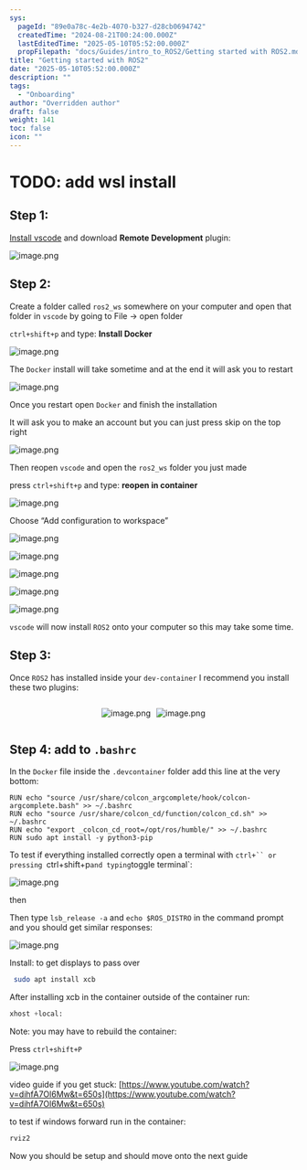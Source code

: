 ```yaml
---
sys:
  pageId: "89e0a78c-4e2b-4070-b327-d28cb0694742"
  createdTime: "2024-08-21T00:24:00.000Z"
  lastEditedTime: "2025-05-10T05:52:00.000Z"
  propFilepath: "docs/Guides/intro_to_ROS2/Getting started with ROS2.md"
title: "Getting started with ROS2"
date: "2025-05-10T05:52:00.000Z"
description: ""
tags:
  - "Onboarding"
author: "Overridden author"
draft: false
weight: 141
toc: false
icon: ""
---
```


# TODO: add wsl install

## Step 1:

[Install vscode](https://code.visualstudio.com/download) and download **Remote Development** plugin:

![image.png](https://prod-files-secure.s3.us-west-2.amazonaws.com/d518164a-d88e-44d1-a4ee-3adb3bd8bce0/efb52993-1881-4a40-b95e-6f020334f022/image.png?X-Amz-Algorithm=AWS4-HMAC-SHA256&X-Amz-Content-Sha256=UNSIGNED-PAYLOAD&X-Amz-Credential=ASIAZI2LB4667GY7W5L6%2F20250620%2Fus-west-2%2Fs3%2Faws4_request&X-Amz-Date=20250620T041633Z&X-Amz-Expires=3600&X-Amz-Security-Token=IQoJb3JpZ2luX2VjEMz%2F%2F%2F%2F%2F%2F%2F%2F%2F%2FwEaCXVzLXdlc3QtMiJHMEUCIAZkGROcOExqNNZRmK9NP5ikZLQHRtgnvXoSTyJtVSRlAiEA2zRY0DYM6yVs6%2BPwU6ZsBeGRx1clEWZeJY9nzTdnLToqiAQItf%2F%2F%2F%2F%2F%2F%2F%2F%2F%2FARAAGgw2Mzc0MjMxODM4MDUiDPeMrA6zOw%2B0YBKR7SrcA1GJMqvmZ7L50HP0ryWdVwO8P%2BrLOdaWigYUW8V6Xnl1zAcvxGEXEnrX1%2FSmDGV%2Ba4ocbcqsUpvW5xjW94Z0jpsJRMM0mYAHHvzBZgqezoOiWRXaNQScg4WtcoatBhPvpfGGzO20k5RpM16bIi9sQiZwC9bYwDyQ1vEl3xroPwUgUFu6UJMdpqrKO37AQ1JpZBYAGrgdX1rrvuUMPGfRT6MsFj4OjxaPZmK%2FE5%2Fdx11ptzBJB3ImAfe7xlkqB%2FWzt3TQC2uog9nkUQUirxkWIGRzzWWESV94Mtk2uXe%2B7rERVKgtRTGpUV2Qi06wajgFdO7Zdy%2BnfvN%2ByoULh%2FrARDxFMIvxKHFuiRzAc5XFb4aIq4PPNLA9LL20vQdEEm%2FmKqmqn88qW0ajfB6J9%2FA1vw5j6jT%2Foyw4wUyd3gJLn35pUx3Q2qXLg6%2BWwBDi%2F2ElarVc3kXhog5exjbKlpK7YvtEg8NoZsCPnemy%2FaxEsBIDwaRJUkRddWTMwae357jmo0cqTrzjxGtYsyXHYj7hObq6ZcZMn4xB0rDBzkxwUeuez03MhWw1KYOYVAW0mnS8oVDjCo8Kz9k1gGLLo7kXkXY3uq%2B8VPXQK8Kk1iAxR51YgBHXajVw4rAaTT52MOy908IGOqUByw8dXmYPgDSzXoaVxb4unXpigpm8DkBbteY0P4Q4TC8hH5fYu%2FQ1CKHZxgnYcjPhcogt1Hs7SMosdliQ3vnbRXGptX68qCvIyT%2BOAzfr9w9wUBnxJdF4phhQ8cJyJwkYWWHS9BxKOMblO88yDzGXshvI2e19Esk3nrsi9kGmSbZX%2FDJjMUTA2hBuhjkSSX2QqEEuxD2pS5%2FQ1q3JD5%2BIexrJwcrs&X-Amz-Signature=0efd7c96f3752ee860227b261e899e49cfd9cb0ff3ec20d7c683f024ec2f7c46&X-Amz-SignedHeaders=host&x-amz-checksum-mode=ENABLED&x-id=GetObject)

## Step 2:

Create a folder called `ros2_ws` somewhere on your computer and open that folder in `vscode` by going to File → open folder 

`ctrl+shift+p` and type: **Install Docker**

![image.png](https://prod-files-secure.s3.us-west-2.amazonaws.com/d518164a-d88e-44d1-a4ee-3adb3bd8bce0/2269dc0e-1cd5-47ff-bceb-c04ad9b2eab0/image.png?X-Amz-Algorithm=AWS4-HMAC-SHA256&X-Amz-Content-Sha256=UNSIGNED-PAYLOAD&X-Amz-Credential=ASIAZI2LB4667GY7W5L6%2F20250620%2Fus-west-2%2Fs3%2Faws4_request&X-Amz-Date=20250620T041633Z&X-Amz-Expires=3600&X-Amz-Security-Token=IQoJb3JpZ2luX2VjEMz%2F%2F%2F%2F%2F%2F%2F%2F%2F%2FwEaCXVzLXdlc3QtMiJHMEUCIAZkGROcOExqNNZRmK9NP5ikZLQHRtgnvXoSTyJtVSRlAiEA2zRY0DYM6yVs6%2BPwU6ZsBeGRx1clEWZeJY9nzTdnLToqiAQItf%2F%2F%2F%2F%2F%2F%2F%2F%2F%2FARAAGgw2Mzc0MjMxODM4MDUiDPeMrA6zOw%2B0YBKR7SrcA1GJMqvmZ7L50HP0ryWdVwO8P%2BrLOdaWigYUW8V6Xnl1zAcvxGEXEnrX1%2FSmDGV%2Ba4ocbcqsUpvW5xjW94Z0jpsJRMM0mYAHHvzBZgqezoOiWRXaNQScg4WtcoatBhPvpfGGzO20k5RpM16bIi9sQiZwC9bYwDyQ1vEl3xroPwUgUFu6UJMdpqrKO37AQ1JpZBYAGrgdX1rrvuUMPGfRT6MsFj4OjxaPZmK%2FE5%2Fdx11ptzBJB3ImAfe7xlkqB%2FWzt3TQC2uog9nkUQUirxkWIGRzzWWESV94Mtk2uXe%2B7rERVKgtRTGpUV2Qi06wajgFdO7Zdy%2BnfvN%2ByoULh%2FrARDxFMIvxKHFuiRzAc5XFb4aIq4PPNLA9LL20vQdEEm%2FmKqmqn88qW0ajfB6J9%2FA1vw5j6jT%2Foyw4wUyd3gJLn35pUx3Q2qXLg6%2BWwBDi%2F2ElarVc3kXhog5exjbKlpK7YvtEg8NoZsCPnemy%2FaxEsBIDwaRJUkRddWTMwae357jmo0cqTrzjxGtYsyXHYj7hObq6ZcZMn4xB0rDBzkxwUeuez03MhWw1KYOYVAW0mnS8oVDjCo8Kz9k1gGLLo7kXkXY3uq%2B8VPXQK8Kk1iAxR51YgBHXajVw4rAaTT52MOy908IGOqUByw8dXmYPgDSzXoaVxb4unXpigpm8DkBbteY0P4Q4TC8hH5fYu%2FQ1CKHZxgnYcjPhcogt1Hs7SMosdliQ3vnbRXGptX68qCvIyT%2BOAzfr9w9wUBnxJdF4phhQ8cJyJwkYWWHS9BxKOMblO88yDzGXshvI2e19Esk3nrsi9kGmSbZX%2FDJjMUTA2hBuhjkSSX2QqEEuxD2pS5%2FQ1q3JD5%2BIexrJwcrs&X-Amz-Signature=2590683e693c6c6b7b66b931d21a934dd783309ea60b6855d77b770015df472a&X-Amz-SignedHeaders=host&x-amz-checksum-mode=ENABLED&x-id=GetObject)

The `Docker` install will take sometime and at the end it will ask you to restart

![image.png](https://prod-files-secure.s3.us-west-2.amazonaws.com/d518164a-d88e-44d1-a4ee-3adb3bd8bce0/ed233f78-be33-4b1f-b89c-9c346c0e961e/image.png?X-Amz-Algorithm=AWS4-HMAC-SHA256&X-Amz-Content-Sha256=UNSIGNED-PAYLOAD&X-Amz-Credential=ASIAZI2LB4667GY7W5L6%2F20250620%2Fus-west-2%2Fs3%2Faws4_request&X-Amz-Date=20250620T041633Z&X-Amz-Expires=3600&X-Amz-Security-Token=IQoJb3JpZ2luX2VjEMz%2F%2F%2F%2F%2F%2F%2F%2F%2F%2FwEaCXVzLXdlc3QtMiJHMEUCIAZkGROcOExqNNZRmK9NP5ikZLQHRtgnvXoSTyJtVSRlAiEA2zRY0DYM6yVs6%2BPwU6ZsBeGRx1clEWZeJY9nzTdnLToqiAQItf%2F%2F%2F%2F%2F%2F%2F%2F%2F%2FARAAGgw2Mzc0MjMxODM4MDUiDPeMrA6zOw%2B0YBKR7SrcA1GJMqvmZ7L50HP0ryWdVwO8P%2BrLOdaWigYUW8V6Xnl1zAcvxGEXEnrX1%2FSmDGV%2Ba4ocbcqsUpvW5xjW94Z0jpsJRMM0mYAHHvzBZgqezoOiWRXaNQScg4WtcoatBhPvpfGGzO20k5RpM16bIi9sQiZwC9bYwDyQ1vEl3xroPwUgUFu6UJMdpqrKO37AQ1JpZBYAGrgdX1rrvuUMPGfRT6MsFj4OjxaPZmK%2FE5%2Fdx11ptzBJB3ImAfe7xlkqB%2FWzt3TQC2uog9nkUQUirxkWIGRzzWWESV94Mtk2uXe%2B7rERVKgtRTGpUV2Qi06wajgFdO7Zdy%2BnfvN%2ByoULh%2FrARDxFMIvxKHFuiRzAc5XFb4aIq4PPNLA9LL20vQdEEm%2FmKqmqn88qW0ajfB6J9%2FA1vw5j6jT%2Foyw4wUyd3gJLn35pUx3Q2qXLg6%2BWwBDi%2F2ElarVc3kXhog5exjbKlpK7YvtEg8NoZsCPnemy%2FaxEsBIDwaRJUkRddWTMwae357jmo0cqTrzjxGtYsyXHYj7hObq6ZcZMn4xB0rDBzkxwUeuez03MhWw1KYOYVAW0mnS8oVDjCo8Kz9k1gGLLo7kXkXY3uq%2B8VPXQK8Kk1iAxR51YgBHXajVw4rAaTT52MOy908IGOqUByw8dXmYPgDSzXoaVxb4unXpigpm8DkBbteY0P4Q4TC8hH5fYu%2FQ1CKHZxgnYcjPhcogt1Hs7SMosdliQ3vnbRXGptX68qCvIyT%2BOAzfr9w9wUBnxJdF4phhQ8cJyJwkYWWHS9BxKOMblO88yDzGXshvI2e19Esk3nrsi9kGmSbZX%2FDJjMUTA2hBuhjkSSX2QqEEuxD2pS5%2FQ1q3JD5%2BIexrJwcrs&X-Amz-Signature=84ad550a74372299003988dcec8cad8e140132abcc99d8d64ffb0ec40d0ebd73&X-Amz-SignedHeaders=host&x-amz-checksum-mode=ENABLED&x-id=GetObject)

Once you restart open `Docker` and finish the installation

It will ask you to make an account but you can just press skip on the top right

![image.png](https://prod-files-secure.s3.us-west-2.amazonaws.com/d518164a-d88e-44d1-a4ee-3adb3bd8bce0/21010ad9-1659-4fd9-9f59-9932a09b2a3d/image.png?X-Amz-Algorithm=AWS4-HMAC-SHA256&X-Amz-Content-Sha256=UNSIGNED-PAYLOAD&X-Amz-Credential=ASIAZI2LB4667GY7W5L6%2F20250620%2Fus-west-2%2Fs3%2Faws4_request&X-Amz-Date=20250620T041633Z&X-Amz-Expires=3600&X-Amz-Security-Token=IQoJb3JpZ2luX2VjEMz%2F%2F%2F%2F%2F%2F%2F%2F%2F%2FwEaCXVzLXdlc3QtMiJHMEUCIAZkGROcOExqNNZRmK9NP5ikZLQHRtgnvXoSTyJtVSRlAiEA2zRY0DYM6yVs6%2BPwU6ZsBeGRx1clEWZeJY9nzTdnLToqiAQItf%2F%2F%2F%2F%2F%2F%2F%2F%2F%2FARAAGgw2Mzc0MjMxODM4MDUiDPeMrA6zOw%2B0YBKR7SrcA1GJMqvmZ7L50HP0ryWdVwO8P%2BrLOdaWigYUW8V6Xnl1zAcvxGEXEnrX1%2FSmDGV%2Ba4ocbcqsUpvW5xjW94Z0jpsJRMM0mYAHHvzBZgqezoOiWRXaNQScg4WtcoatBhPvpfGGzO20k5RpM16bIi9sQiZwC9bYwDyQ1vEl3xroPwUgUFu6UJMdpqrKO37AQ1JpZBYAGrgdX1rrvuUMPGfRT6MsFj4OjxaPZmK%2FE5%2Fdx11ptzBJB3ImAfe7xlkqB%2FWzt3TQC2uog9nkUQUirxkWIGRzzWWESV94Mtk2uXe%2B7rERVKgtRTGpUV2Qi06wajgFdO7Zdy%2BnfvN%2ByoULh%2FrARDxFMIvxKHFuiRzAc5XFb4aIq4PPNLA9LL20vQdEEm%2FmKqmqn88qW0ajfB6J9%2FA1vw5j6jT%2Foyw4wUyd3gJLn35pUx3Q2qXLg6%2BWwBDi%2F2ElarVc3kXhog5exjbKlpK7YvtEg8NoZsCPnemy%2FaxEsBIDwaRJUkRddWTMwae357jmo0cqTrzjxGtYsyXHYj7hObq6ZcZMn4xB0rDBzkxwUeuez03MhWw1KYOYVAW0mnS8oVDjCo8Kz9k1gGLLo7kXkXY3uq%2B8VPXQK8Kk1iAxR51YgBHXajVw4rAaTT52MOy908IGOqUByw8dXmYPgDSzXoaVxb4unXpigpm8DkBbteY0P4Q4TC8hH5fYu%2FQ1CKHZxgnYcjPhcogt1Hs7SMosdliQ3vnbRXGptX68qCvIyT%2BOAzfr9w9wUBnxJdF4phhQ8cJyJwkYWWHS9BxKOMblO88yDzGXshvI2e19Esk3nrsi9kGmSbZX%2FDJjMUTA2hBuhjkSSX2QqEEuxD2pS5%2FQ1q3JD5%2BIexrJwcrs&X-Amz-Signature=2dbec15123cf4486d5f00790c84c9a11ef4bddea022942c024fb2ca3c1924dce&X-Amz-SignedHeaders=host&x-amz-checksum-mode=ENABLED&x-id=GetObject)

Then reopen `vscode` and open the `ros2_ws` folder you just made

press `ctrl+shift+p` and type: **reopen in container**

![image.png](https://prod-files-secure.s3.us-west-2.amazonaws.com/d518164a-d88e-44d1-a4ee-3adb3bd8bce0/4e93b8c2-41ad-488c-8095-c74205196118/image.png?X-Amz-Algorithm=AWS4-HMAC-SHA256&X-Amz-Content-Sha256=UNSIGNED-PAYLOAD&X-Amz-Credential=ASIAZI2LB4667GY7W5L6%2F20250620%2Fus-west-2%2Fs3%2Faws4_request&X-Amz-Date=20250620T041633Z&X-Amz-Expires=3600&X-Amz-Security-Token=IQoJb3JpZ2luX2VjEMz%2F%2F%2F%2F%2F%2F%2F%2F%2F%2FwEaCXVzLXdlc3QtMiJHMEUCIAZkGROcOExqNNZRmK9NP5ikZLQHRtgnvXoSTyJtVSRlAiEA2zRY0DYM6yVs6%2BPwU6ZsBeGRx1clEWZeJY9nzTdnLToqiAQItf%2F%2F%2F%2F%2F%2F%2F%2F%2F%2FARAAGgw2Mzc0MjMxODM4MDUiDPeMrA6zOw%2B0YBKR7SrcA1GJMqvmZ7L50HP0ryWdVwO8P%2BrLOdaWigYUW8V6Xnl1zAcvxGEXEnrX1%2FSmDGV%2Ba4ocbcqsUpvW5xjW94Z0jpsJRMM0mYAHHvzBZgqezoOiWRXaNQScg4WtcoatBhPvpfGGzO20k5RpM16bIi9sQiZwC9bYwDyQ1vEl3xroPwUgUFu6UJMdpqrKO37AQ1JpZBYAGrgdX1rrvuUMPGfRT6MsFj4OjxaPZmK%2FE5%2Fdx11ptzBJB3ImAfe7xlkqB%2FWzt3TQC2uog9nkUQUirxkWIGRzzWWESV94Mtk2uXe%2B7rERVKgtRTGpUV2Qi06wajgFdO7Zdy%2BnfvN%2ByoULh%2FrARDxFMIvxKHFuiRzAc5XFb4aIq4PPNLA9LL20vQdEEm%2FmKqmqn88qW0ajfB6J9%2FA1vw5j6jT%2Foyw4wUyd3gJLn35pUx3Q2qXLg6%2BWwBDi%2F2ElarVc3kXhog5exjbKlpK7YvtEg8NoZsCPnemy%2FaxEsBIDwaRJUkRddWTMwae357jmo0cqTrzjxGtYsyXHYj7hObq6ZcZMn4xB0rDBzkxwUeuez03MhWw1KYOYVAW0mnS8oVDjCo8Kz9k1gGLLo7kXkXY3uq%2B8VPXQK8Kk1iAxR51YgBHXajVw4rAaTT52MOy908IGOqUByw8dXmYPgDSzXoaVxb4unXpigpm8DkBbteY0P4Q4TC8hH5fYu%2FQ1CKHZxgnYcjPhcogt1Hs7SMosdliQ3vnbRXGptX68qCvIyT%2BOAzfr9w9wUBnxJdF4phhQ8cJyJwkYWWHS9BxKOMblO88yDzGXshvI2e19Esk3nrsi9kGmSbZX%2FDJjMUTA2hBuhjkSSX2QqEEuxD2pS5%2FQ1q3JD5%2BIexrJwcrs&X-Amz-Signature=07fd0a9407d231bf9d4e9b6f9c53272e8b373ab48e10bd4297b341b5fb906421&X-Amz-SignedHeaders=host&x-amz-checksum-mode=ENABLED&x-id=GetObject)

Choose “Add configuration to workspace”

![image.png](https://prod-files-secure.s3.us-west-2.amazonaws.com/d518164a-d88e-44d1-a4ee-3adb3bd8bce0/9560b282-5060-4989-ba37-97e7b2c22476/image.png?X-Amz-Algorithm=AWS4-HMAC-SHA256&X-Amz-Content-Sha256=UNSIGNED-PAYLOAD&X-Amz-Credential=ASIAZI2LB4667GY7W5L6%2F20250620%2Fus-west-2%2Fs3%2Faws4_request&X-Amz-Date=20250620T041633Z&X-Amz-Expires=3600&X-Amz-Security-Token=IQoJb3JpZ2luX2VjEMz%2F%2F%2F%2F%2F%2F%2F%2F%2F%2FwEaCXVzLXdlc3QtMiJHMEUCIAZkGROcOExqNNZRmK9NP5ikZLQHRtgnvXoSTyJtVSRlAiEA2zRY0DYM6yVs6%2BPwU6ZsBeGRx1clEWZeJY9nzTdnLToqiAQItf%2F%2F%2F%2F%2F%2F%2F%2F%2F%2FARAAGgw2Mzc0MjMxODM4MDUiDPeMrA6zOw%2B0YBKR7SrcA1GJMqvmZ7L50HP0ryWdVwO8P%2BrLOdaWigYUW8V6Xnl1zAcvxGEXEnrX1%2FSmDGV%2Ba4ocbcqsUpvW5xjW94Z0jpsJRMM0mYAHHvzBZgqezoOiWRXaNQScg4WtcoatBhPvpfGGzO20k5RpM16bIi9sQiZwC9bYwDyQ1vEl3xroPwUgUFu6UJMdpqrKO37AQ1JpZBYAGrgdX1rrvuUMPGfRT6MsFj4OjxaPZmK%2FE5%2Fdx11ptzBJB3ImAfe7xlkqB%2FWzt3TQC2uog9nkUQUirxkWIGRzzWWESV94Mtk2uXe%2B7rERVKgtRTGpUV2Qi06wajgFdO7Zdy%2BnfvN%2ByoULh%2FrARDxFMIvxKHFuiRzAc5XFb4aIq4PPNLA9LL20vQdEEm%2FmKqmqn88qW0ajfB6J9%2FA1vw5j6jT%2Foyw4wUyd3gJLn35pUx3Q2qXLg6%2BWwBDi%2F2ElarVc3kXhog5exjbKlpK7YvtEg8NoZsCPnemy%2FaxEsBIDwaRJUkRddWTMwae357jmo0cqTrzjxGtYsyXHYj7hObq6ZcZMn4xB0rDBzkxwUeuez03MhWw1KYOYVAW0mnS8oVDjCo8Kz9k1gGLLo7kXkXY3uq%2B8VPXQK8Kk1iAxR51YgBHXajVw4rAaTT52MOy908IGOqUByw8dXmYPgDSzXoaVxb4unXpigpm8DkBbteY0P4Q4TC8hH5fYu%2FQ1CKHZxgnYcjPhcogt1Hs7SMosdliQ3vnbRXGptX68qCvIyT%2BOAzfr9w9wUBnxJdF4phhQ8cJyJwkYWWHS9BxKOMblO88yDzGXshvI2e19Esk3nrsi9kGmSbZX%2FDJjMUTA2hBuhjkSSX2QqEEuxD2pS5%2FQ1q3JD5%2BIexrJwcrs&X-Amz-Signature=d984459820ce6c46fb58594183044e4ad42587760299af4cbee9047169f2562c&X-Amz-SignedHeaders=host&x-amz-checksum-mode=ENABLED&x-id=GetObject)

![image.png](https://prod-files-secure.s3.us-west-2.amazonaws.com/d518164a-d88e-44d1-a4ee-3adb3bd8bce0/2ee63f81-886b-48e8-a553-dc6e5eac99e4/image.png?X-Amz-Algorithm=AWS4-HMAC-SHA256&X-Amz-Content-Sha256=UNSIGNED-PAYLOAD&X-Amz-Credential=ASIAZI2LB4667GY7W5L6%2F20250620%2Fus-west-2%2Fs3%2Faws4_request&X-Amz-Date=20250620T041633Z&X-Amz-Expires=3600&X-Amz-Security-Token=IQoJb3JpZ2luX2VjEMz%2F%2F%2F%2F%2F%2F%2F%2F%2F%2FwEaCXVzLXdlc3QtMiJHMEUCIAZkGROcOExqNNZRmK9NP5ikZLQHRtgnvXoSTyJtVSRlAiEA2zRY0DYM6yVs6%2BPwU6ZsBeGRx1clEWZeJY9nzTdnLToqiAQItf%2F%2F%2F%2F%2F%2F%2F%2F%2F%2FARAAGgw2Mzc0MjMxODM4MDUiDPeMrA6zOw%2B0YBKR7SrcA1GJMqvmZ7L50HP0ryWdVwO8P%2BrLOdaWigYUW8V6Xnl1zAcvxGEXEnrX1%2FSmDGV%2Ba4ocbcqsUpvW5xjW94Z0jpsJRMM0mYAHHvzBZgqezoOiWRXaNQScg4WtcoatBhPvpfGGzO20k5RpM16bIi9sQiZwC9bYwDyQ1vEl3xroPwUgUFu6UJMdpqrKO37AQ1JpZBYAGrgdX1rrvuUMPGfRT6MsFj4OjxaPZmK%2FE5%2Fdx11ptzBJB3ImAfe7xlkqB%2FWzt3TQC2uog9nkUQUirxkWIGRzzWWESV94Mtk2uXe%2B7rERVKgtRTGpUV2Qi06wajgFdO7Zdy%2BnfvN%2ByoULh%2FrARDxFMIvxKHFuiRzAc5XFb4aIq4PPNLA9LL20vQdEEm%2FmKqmqn88qW0ajfB6J9%2FA1vw5j6jT%2Foyw4wUyd3gJLn35pUx3Q2qXLg6%2BWwBDi%2F2ElarVc3kXhog5exjbKlpK7YvtEg8NoZsCPnemy%2FaxEsBIDwaRJUkRddWTMwae357jmo0cqTrzjxGtYsyXHYj7hObq6ZcZMn4xB0rDBzkxwUeuez03MhWw1KYOYVAW0mnS8oVDjCo8Kz9k1gGLLo7kXkXY3uq%2B8VPXQK8Kk1iAxR51YgBHXajVw4rAaTT52MOy908IGOqUByw8dXmYPgDSzXoaVxb4unXpigpm8DkBbteY0P4Q4TC8hH5fYu%2FQ1CKHZxgnYcjPhcogt1Hs7SMosdliQ3vnbRXGptX68qCvIyT%2BOAzfr9w9wUBnxJdF4phhQ8cJyJwkYWWHS9BxKOMblO88yDzGXshvI2e19Esk3nrsi9kGmSbZX%2FDJjMUTA2hBuhjkSSX2QqEEuxD2pS5%2FQ1q3JD5%2BIexrJwcrs&X-Amz-Signature=c6a9978d2f37b5be0aecc3438437cdec9a8881b1b7b90436e7d178b26ef3df94&X-Amz-SignedHeaders=host&x-amz-checksum-mode=ENABLED&x-id=GetObject)

![image.png](https://prod-files-secure.s3.us-west-2.amazonaws.com/d518164a-d88e-44d1-a4ee-3adb3bd8bce0/ae1580b2-b048-407e-aed9-b584224a7a04/image.png?X-Amz-Algorithm=AWS4-HMAC-SHA256&X-Amz-Content-Sha256=UNSIGNED-PAYLOAD&X-Amz-Credential=ASIAZI2LB4667GY7W5L6%2F20250620%2Fus-west-2%2Fs3%2Faws4_request&X-Amz-Date=20250620T041633Z&X-Amz-Expires=3600&X-Amz-Security-Token=IQoJb3JpZ2luX2VjEMz%2F%2F%2F%2F%2F%2F%2F%2F%2F%2FwEaCXVzLXdlc3QtMiJHMEUCIAZkGROcOExqNNZRmK9NP5ikZLQHRtgnvXoSTyJtVSRlAiEA2zRY0DYM6yVs6%2BPwU6ZsBeGRx1clEWZeJY9nzTdnLToqiAQItf%2F%2F%2F%2F%2F%2F%2F%2F%2F%2FARAAGgw2Mzc0MjMxODM4MDUiDPeMrA6zOw%2B0YBKR7SrcA1GJMqvmZ7L50HP0ryWdVwO8P%2BrLOdaWigYUW8V6Xnl1zAcvxGEXEnrX1%2FSmDGV%2Ba4ocbcqsUpvW5xjW94Z0jpsJRMM0mYAHHvzBZgqezoOiWRXaNQScg4WtcoatBhPvpfGGzO20k5RpM16bIi9sQiZwC9bYwDyQ1vEl3xroPwUgUFu6UJMdpqrKO37AQ1JpZBYAGrgdX1rrvuUMPGfRT6MsFj4OjxaPZmK%2FE5%2Fdx11ptzBJB3ImAfe7xlkqB%2FWzt3TQC2uog9nkUQUirxkWIGRzzWWESV94Mtk2uXe%2B7rERVKgtRTGpUV2Qi06wajgFdO7Zdy%2BnfvN%2ByoULh%2FrARDxFMIvxKHFuiRzAc5XFb4aIq4PPNLA9LL20vQdEEm%2FmKqmqn88qW0ajfB6J9%2FA1vw5j6jT%2Foyw4wUyd3gJLn35pUx3Q2qXLg6%2BWwBDi%2F2ElarVc3kXhog5exjbKlpK7YvtEg8NoZsCPnemy%2FaxEsBIDwaRJUkRddWTMwae357jmo0cqTrzjxGtYsyXHYj7hObq6ZcZMn4xB0rDBzkxwUeuez03MhWw1KYOYVAW0mnS8oVDjCo8Kz9k1gGLLo7kXkXY3uq%2B8VPXQK8Kk1iAxR51YgBHXajVw4rAaTT52MOy908IGOqUByw8dXmYPgDSzXoaVxb4unXpigpm8DkBbteY0P4Q4TC8hH5fYu%2FQ1CKHZxgnYcjPhcogt1Hs7SMosdliQ3vnbRXGptX68qCvIyT%2BOAzfr9w9wUBnxJdF4phhQ8cJyJwkYWWHS9BxKOMblO88yDzGXshvI2e19Esk3nrsi9kGmSbZX%2FDJjMUTA2hBuhjkSSX2QqEEuxD2pS5%2FQ1q3JD5%2BIexrJwcrs&X-Amz-Signature=9237dbee26cc5668ef30d58f037a4c70e4ad62fee03c3feb168ca9150f66c13e&X-Amz-SignedHeaders=host&x-amz-checksum-mode=ENABLED&x-id=GetObject)

![image.png](https://prod-files-secure.s3.us-west-2.amazonaws.com/d518164a-d88e-44d1-a4ee-3adb3bd8bce0/53255b28-f75e-430f-b9e3-c0ac8577e42b/image.png?X-Amz-Algorithm=AWS4-HMAC-SHA256&X-Amz-Content-Sha256=UNSIGNED-PAYLOAD&X-Amz-Credential=ASIAZI2LB4667GY7W5L6%2F20250620%2Fus-west-2%2Fs3%2Faws4_request&X-Amz-Date=20250620T041633Z&X-Amz-Expires=3600&X-Amz-Security-Token=IQoJb3JpZ2luX2VjEMz%2F%2F%2F%2F%2F%2F%2F%2F%2F%2FwEaCXVzLXdlc3QtMiJHMEUCIAZkGROcOExqNNZRmK9NP5ikZLQHRtgnvXoSTyJtVSRlAiEA2zRY0DYM6yVs6%2BPwU6ZsBeGRx1clEWZeJY9nzTdnLToqiAQItf%2F%2F%2F%2F%2F%2F%2F%2F%2F%2FARAAGgw2Mzc0MjMxODM4MDUiDPeMrA6zOw%2B0YBKR7SrcA1GJMqvmZ7L50HP0ryWdVwO8P%2BrLOdaWigYUW8V6Xnl1zAcvxGEXEnrX1%2FSmDGV%2Ba4ocbcqsUpvW5xjW94Z0jpsJRMM0mYAHHvzBZgqezoOiWRXaNQScg4WtcoatBhPvpfGGzO20k5RpM16bIi9sQiZwC9bYwDyQ1vEl3xroPwUgUFu6UJMdpqrKO37AQ1JpZBYAGrgdX1rrvuUMPGfRT6MsFj4OjxaPZmK%2FE5%2Fdx11ptzBJB3ImAfe7xlkqB%2FWzt3TQC2uog9nkUQUirxkWIGRzzWWESV94Mtk2uXe%2B7rERVKgtRTGpUV2Qi06wajgFdO7Zdy%2BnfvN%2ByoULh%2FrARDxFMIvxKHFuiRzAc5XFb4aIq4PPNLA9LL20vQdEEm%2FmKqmqn88qW0ajfB6J9%2FA1vw5j6jT%2Foyw4wUyd3gJLn35pUx3Q2qXLg6%2BWwBDi%2F2ElarVc3kXhog5exjbKlpK7YvtEg8NoZsCPnemy%2FaxEsBIDwaRJUkRddWTMwae357jmo0cqTrzjxGtYsyXHYj7hObq6ZcZMn4xB0rDBzkxwUeuez03MhWw1KYOYVAW0mnS8oVDjCo8Kz9k1gGLLo7kXkXY3uq%2B8VPXQK8Kk1iAxR51YgBHXajVw4rAaTT52MOy908IGOqUByw8dXmYPgDSzXoaVxb4unXpigpm8DkBbteY0P4Q4TC8hH5fYu%2FQ1CKHZxgnYcjPhcogt1Hs7SMosdliQ3vnbRXGptX68qCvIyT%2BOAzfr9w9wUBnxJdF4phhQ8cJyJwkYWWHS9BxKOMblO88yDzGXshvI2e19Esk3nrsi9kGmSbZX%2FDJjMUTA2hBuhjkSSX2QqEEuxD2pS5%2FQ1q3JD5%2BIexrJwcrs&X-Amz-Signature=c315e3c3441aed85b0ddc794fa6c0133803515f06c5a3e7f8fc2304c5b4dd925&X-Amz-SignedHeaders=host&x-amz-checksum-mode=ENABLED&x-id=GetObject)

![image.png](https://prod-files-secure.s3.us-west-2.amazonaws.com/d518164a-d88e-44d1-a4ee-3adb3bd8bce0/7c562767-5af9-4ffb-97d1-327bcdf4ee00/image.png?X-Amz-Algorithm=AWS4-HMAC-SHA256&X-Amz-Content-Sha256=UNSIGNED-PAYLOAD&X-Amz-Credential=ASIAZI2LB4667GY7W5L6%2F20250620%2Fus-west-2%2Fs3%2Faws4_request&X-Amz-Date=20250620T041633Z&X-Amz-Expires=3600&X-Amz-Security-Token=IQoJb3JpZ2luX2VjEMz%2F%2F%2F%2F%2F%2F%2F%2F%2F%2FwEaCXVzLXdlc3QtMiJHMEUCIAZkGROcOExqNNZRmK9NP5ikZLQHRtgnvXoSTyJtVSRlAiEA2zRY0DYM6yVs6%2BPwU6ZsBeGRx1clEWZeJY9nzTdnLToqiAQItf%2F%2F%2F%2F%2F%2F%2F%2F%2F%2FARAAGgw2Mzc0MjMxODM4MDUiDPeMrA6zOw%2B0YBKR7SrcA1GJMqvmZ7L50HP0ryWdVwO8P%2BrLOdaWigYUW8V6Xnl1zAcvxGEXEnrX1%2FSmDGV%2Ba4ocbcqsUpvW5xjW94Z0jpsJRMM0mYAHHvzBZgqezoOiWRXaNQScg4WtcoatBhPvpfGGzO20k5RpM16bIi9sQiZwC9bYwDyQ1vEl3xroPwUgUFu6UJMdpqrKO37AQ1JpZBYAGrgdX1rrvuUMPGfRT6MsFj4OjxaPZmK%2FE5%2Fdx11ptzBJB3ImAfe7xlkqB%2FWzt3TQC2uog9nkUQUirxkWIGRzzWWESV94Mtk2uXe%2B7rERVKgtRTGpUV2Qi06wajgFdO7Zdy%2BnfvN%2ByoULh%2FrARDxFMIvxKHFuiRzAc5XFb4aIq4PPNLA9LL20vQdEEm%2FmKqmqn88qW0ajfB6J9%2FA1vw5j6jT%2Foyw4wUyd3gJLn35pUx3Q2qXLg6%2BWwBDi%2F2ElarVc3kXhog5exjbKlpK7YvtEg8NoZsCPnemy%2FaxEsBIDwaRJUkRddWTMwae357jmo0cqTrzjxGtYsyXHYj7hObq6ZcZMn4xB0rDBzkxwUeuez03MhWw1KYOYVAW0mnS8oVDjCo8Kz9k1gGLLo7kXkXY3uq%2B8VPXQK8Kk1iAxR51YgBHXajVw4rAaTT52MOy908IGOqUByw8dXmYPgDSzXoaVxb4unXpigpm8DkBbteY0P4Q4TC8hH5fYu%2FQ1CKHZxgnYcjPhcogt1Hs7SMosdliQ3vnbRXGptX68qCvIyT%2BOAzfr9w9wUBnxJdF4phhQ8cJyJwkYWWHS9BxKOMblO88yDzGXshvI2e19Esk3nrsi9kGmSbZX%2FDJjMUTA2hBuhjkSSX2QqEEuxD2pS5%2FQ1q3JD5%2BIexrJwcrs&X-Amz-Signature=4b6a235481a24f40c098de6d700e02887964dd3ae853c8bbf056ada7abf64da1&X-Amz-SignedHeaders=host&x-amz-checksum-mode=ENABLED&x-id=GetObject)

`vscode` will now install `ROS2` onto your computer so this may take some time.

## Step 3:

Once `ROS2` has installed inside your `dev-container` I recommend you install these two plugins:

<div style="display: flex;flex-direction: row; column-gap:10px; max-width: 630px;justify-content: center;">
<div>

![image.png](https://prod-files-secure.s3.us-west-2.amazonaws.com/d518164a-d88e-44d1-a4ee-3adb3bd8bce0/3fc3d550-5a54-4ba1-ba6b-faa01cdb7369/image.png?X-Amz-Algorithm=AWS4-HMAC-SHA256&X-Amz-Content-Sha256=UNSIGNED-PAYLOAD&X-Amz-Credential=ASIAZI2LB46655PRATOI%2F20250620%2Fus-west-2%2Fs3%2Faws4_request&X-Amz-Date=20250620T041637Z&X-Amz-Expires=3600&X-Amz-Security-Token=IQoJb3JpZ2luX2VjEMz%2F%2F%2F%2F%2F%2F%2F%2F%2F%2FwEaCXVzLXdlc3QtMiJIMEYCIQCOaoShYFUXAuTzO%2BhQVe%2Fv3Xt8z9x7jaU0XOSpU%2FAzsQIhAIV337TfWx6lM%2FHdm10CMS8Nm7RES0oJHVWD2kxo2NUyKogECLX%2F%2F%2F%2F%2F%2F%2F%2F%2F%2FwEQABoMNjM3NDIzMTgzODA1IgzNvn9caM3plgb0eEYq3AP%2BccgGBeQOwbX3rahmEBq9tCOfuStO56ohfyltCpJHbOOVMHn6YRY1eP0TlJrJe7yyHcNSF9v1V6VcAeKYiuxR4Ow1qQGic7c907YNzvTIPGz7OpUptqDePgirRmkZLpnmplDY7OBwHje01ys9a5M873KyExCIkhj%2Ft7FRn4w49rnRD9TSDiait5iV8XmQnY%2B8YezrsnobmscyIgyXsgejZkGM7aU0GipB%2FkEz1NBOkVCcrc8pcDUjPM22Xw84o7jDnBgYgBYKtfyWRMUKqQHiQ8cIDLENpjg1vPjdXQtzH%2B1Ce4H3zR%2FfJSmTdjaH6Ql4CbPwWkowexNdgIgywNnIzjZxKAYAlmz0UFQ2lsfxSDNn2lecKRqMiNKNq94htYPRuKbT3xxgHvQzITrneOz9jI6e%2B1oKI8BpKp8l3syv4cWv80J1AANTIIUiZ2ohum%2FeRTHTyAU2SXsZ58MZQVb%2BKjUGt%2F%2B%2Bk2GhwjYUQlaZaWH%2BLm7kj%2BkkazZwwIqDgpUTxP2TAQLTVFkDLURXKixUN%2FQR13TwFnkyvbntmL2cpD0iFkmU8yDMZv%2FUXHC8s4JFK2PZjEmJV4DqCieIL8fciqCX4ZMzy%2BIkvgzyKIuQ9ime6DLl70T65JNpFDCDvtPCBjqkAdysb09bhXc6OlE%2Bg0cMGZDqmLgQZDx1rpxm5rTFSzhu8e9vx%2BAVWSzegbBXljPiaGY9O6jsHcA1Oc2iu8H7l4uEJsVd27GLD1qo8mzrj7fr9HhzLdTqvj8W8sz19f3CRy5x18Z295UksBulZAW8%2F5r%2BHr3vX6anbqD2EacPfM%2FhKeX0eOh%2F2yvDz3i%2BJiWVqW%2Bx7I1g39Hx8BF1cV37Msxbe3Ir&X-Amz-Signature=7ad62523c887ffc8e1886c34d5fbdefcc33afa7299716f859c2e86932fa4d7a5&X-Amz-SignedHeaders=host&x-amz-checksum-mode=ENABLED&x-id=GetObject)

</div>
<div>

![image.png](https://prod-files-secure.s3.us-west-2.amazonaws.com/d518164a-d88e-44d1-a4ee-3adb3bd8bce0/d994cc66-13c2-4093-a5a3-f84cf4601a82/image.png?X-Amz-Algorithm=AWS4-HMAC-SHA256&X-Amz-Content-Sha256=UNSIGNED-PAYLOAD&X-Amz-Credential=ASIAZI2LB466VR5ZNMYR%2F20250620%2Fus-west-2%2Fs3%2Faws4_request&X-Amz-Date=20250620T041638Z&X-Amz-Expires=3600&X-Amz-Security-Token=IQoJb3JpZ2luX2VjEMz%2F%2F%2F%2F%2F%2F%2F%2F%2F%2FwEaCXVzLXdlc3QtMiJHMEUCIQCo9nwUVzk9Renr6cEl%2FbZBKfcxv43lpprIJ8rjL5gozwIgDgMks7tvI3f85cau9l4ADwjY40ym2bu7f5ZIafjU%2FMIqiAQItf%2F%2F%2F%2F%2F%2F%2F%2F%2F%2FARAAGgw2Mzc0MjMxODM4MDUiDOATgAPYtxvB8ejZRircA16L5txJgAifVGmnxC%2BmbRlXLPMl364CFQVfrD%2FysLbNuUiWS6XhJcvYyvXqGl1K2lqGKzXsuZteXZdwgejH3rjweIwVZLlW6nNzGuWH2t%2FymeT6RKiawOfyOgcX4zhbn%2FWbtKB06ZF6WFPJfz3hf6CGlj7xVIR%2F72ha4nJnKnGEBCOUkwx4Z23%2FIXRV%2BR6YhY2Wi7tjVyrzWnNAmmkr%2FwuQLqzS2My5Lb0sUPssMMABgBGVOt52QkhmHIcxMZwMzB5U3N20XE8UjWbYR5bKrvxux483zDwZ4tDB36LoKbx%2F9rl1RknQ3KLIFxR6FClI7NY%2BoZrNgJIYrk1T8rQqxaUe%2FjXAd1fBuPYALRHrjfoMGr%2FMpnC%2FOBylM91%2BX3lSA0gObOmN4I7QD7E3M11CM67%2FaepCi6nQCyLpx6%2BDsZw06GaQ%2BdRY%2BTUxD6fykYUx0Q3d5VNzQcA%2BamtxpK%2B0inmdnTviNi0o34t3KfTRI2j44XEUivotJJdTIdRY6QDapS2P3C51E76KAKT2pJuk8IysmRZ80UQeUoZcDCxWB1copffMwtS74Xec8yeIABiXgCUZGeyzAWLE%2BaH9w7rL%2BblKORFRwU3J1Wgqgi%2FrSwDLaWjngtysyf%2FubTKQMNe908IGOqUBcKMy6SJBt8yUzgx457pJrUGt%2BGF4EXXA8ryS%2BeRj9RO0g%2FZt5Gqf7sdD8tTxPuoo9mtzl1KgSlaaCAz81G1oKAPS%2FPEV1B4u207Mr0HmHjwjFE59xzwpvsloPu7OzVeH4u3UVagDGVlDsRH9GWx%2F2zXRQMq4%2BXwFcqKNvElzOOcLZxMHR3T%2Bo1vXK235SxgIk2PZ6%2FooF9DW2qBsZnmQ9N3hv4BI&X-Amz-Signature=a7c9e6611952f520aa9a83104032253759e663bbc63558ecc5a89c642bc9cb03&X-Amz-SignedHeaders=host&x-amz-checksum-mode=ENABLED&x-id=GetObject)

</div>
</div>

## Step 4: add to `.bashrc`

In the `Docker` file inside the `.devcontainer` folder add this line at the very bottom: 

```docker
RUN echo "source /usr/share/colcon_argcomplete/hook/colcon-argcomplete.bash" >> ~/.bashrc
RUN echo "source /usr/share/colcon_cd/function/colcon_cd.sh" >> ~/.bashrc
RUN echo "export _colcon_cd_root=/opt/ros/humble/" >> ~/.bashrc
RUN sudo apt install -y python3-pip 
```

To test if everything installed correctly open a terminal with `ctrl+`` or pressing `ctrl+shift+p` and typing `toggle terminal`:

![image.png](https://prod-files-secure.s3.us-west-2.amazonaws.com/d518164a-d88e-44d1-a4ee-3adb3bd8bce0/6a4943d8-b04e-4c02-9a58-775f3384d1a5/image.png?X-Amz-Algorithm=AWS4-HMAC-SHA256&X-Amz-Content-Sha256=UNSIGNED-PAYLOAD&X-Amz-Credential=ASIAZI2LB4667GY7W5L6%2F20250620%2Fus-west-2%2Fs3%2Faws4_request&X-Amz-Date=20250620T041633Z&X-Amz-Expires=3600&X-Amz-Security-Token=IQoJb3JpZ2luX2VjEMz%2F%2F%2F%2F%2F%2F%2F%2F%2F%2FwEaCXVzLXdlc3QtMiJHMEUCIAZkGROcOExqNNZRmK9NP5ikZLQHRtgnvXoSTyJtVSRlAiEA2zRY0DYM6yVs6%2BPwU6ZsBeGRx1clEWZeJY9nzTdnLToqiAQItf%2F%2F%2F%2F%2F%2F%2F%2F%2F%2FARAAGgw2Mzc0MjMxODM4MDUiDPeMrA6zOw%2B0YBKR7SrcA1GJMqvmZ7L50HP0ryWdVwO8P%2BrLOdaWigYUW8V6Xnl1zAcvxGEXEnrX1%2FSmDGV%2Ba4ocbcqsUpvW5xjW94Z0jpsJRMM0mYAHHvzBZgqezoOiWRXaNQScg4WtcoatBhPvpfGGzO20k5RpM16bIi9sQiZwC9bYwDyQ1vEl3xroPwUgUFu6UJMdpqrKO37AQ1JpZBYAGrgdX1rrvuUMPGfRT6MsFj4OjxaPZmK%2FE5%2Fdx11ptzBJB3ImAfe7xlkqB%2FWzt3TQC2uog9nkUQUirxkWIGRzzWWESV94Mtk2uXe%2B7rERVKgtRTGpUV2Qi06wajgFdO7Zdy%2BnfvN%2ByoULh%2FrARDxFMIvxKHFuiRzAc5XFb4aIq4PPNLA9LL20vQdEEm%2FmKqmqn88qW0ajfB6J9%2FA1vw5j6jT%2Foyw4wUyd3gJLn35pUx3Q2qXLg6%2BWwBDi%2F2ElarVc3kXhog5exjbKlpK7YvtEg8NoZsCPnemy%2FaxEsBIDwaRJUkRddWTMwae357jmo0cqTrzjxGtYsyXHYj7hObq6ZcZMn4xB0rDBzkxwUeuez03MhWw1KYOYVAW0mnS8oVDjCo8Kz9k1gGLLo7kXkXY3uq%2B8VPXQK8Kk1iAxR51YgBHXajVw4rAaTT52MOy908IGOqUByw8dXmYPgDSzXoaVxb4unXpigpm8DkBbteY0P4Q4TC8hH5fYu%2FQ1CKHZxgnYcjPhcogt1Hs7SMosdliQ3vnbRXGptX68qCvIyT%2BOAzfr9w9wUBnxJdF4phhQ8cJyJwkYWWHS9BxKOMblO88yDzGXshvI2e19Esk3nrsi9kGmSbZX%2FDJjMUTA2hBuhjkSSX2QqEEuxD2pS5%2FQ1q3JD5%2BIexrJwcrs&X-Amz-Signature=303f6afb46e64a530874e1c0567acbc1b4158f8f722402cdd54222d7ae17aa13&X-Amz-SignedHeaders=host&x-amz-checksum-mode=ENABLED&x-id=GetObject)

then 

Then type `lsb_release -a` and `echo $ROS_DISTRO` in the command prompt and you should get similar responses:

![image.png](https://prod-files-secure.s3.us-west-2.amazonaws.com/d518164a-d88e-44d1-a4ee-3adb3bd8bce0/3e635dec-a805-4e85-8b9e-d000e5b71a4e/image.png?X-Amz-Algorithm=AWS4-HMAC-SHA256&X-Amz-Content-Sha256=UNSIGNED-PAYLOAD&X-Amz-Credential=ASIAZI2LB4667GY7W5L6%2F20250620%2Fus-west-2%2Fs3%2Faws4_request&X-Amz-Date=20250620T041633Z&X-Amz-Expires=3600&X-Amz-Security-Token=IQoJb3JpZ2luX2VjEMz%2F%2F%2F%2F%2F%2F%2F%2F%2F%2FwEaCXVzLXdlc3QtMiJHMEUCIAZkGROcOExqNNZRmK9NP5ikZLQHRtgnvXoSTyJtVSRlAiEA2zRY0DYM6yVs6%2BPwU6ZsBeGRx1clEWZeJY9nzTdnLToqiAQItf%2F%2F%2F%2F%2F%2F%2F%2F%2F%2FARAAGgw2Mzc0MjMxODM4MDUiDPeMrA6zOw%2B0YBKR7SrcA1GJMqvmZ7L50HP0ryWdVwO8P%2BrLOdaWigYUW8V6Xnl1zAcvxGEXEnrX1%2FSmDGV%2Ba4ocbcqsUpvW5xjW94Z0jpsJRMM0mYAHHvzBZgqezoOiWRXaNQScg4WtcoatBhPvpfGGzO20k5RpM16bIi9sQiZwC9bYwDyQ1vEl3xroPwUgUFu6UJMdpqrKO37AQ1JpZBYAGrgdX1rrvuUMPGfRT6MsFj4OjxaPZmK%2FE5%2Fdx11ptzBJB3ImAfe7xlkqB%2FWzt3TQC2uog9nkUQUirxkWIGRzzWWESV94Mtk2uXe%2B7rERVKgtRTGpUV2Qi06wajgFdO7Zdy%2BnfvN%2ByoULh%2FrARDxFMIvxKHFuiRzAc5XFb4aIq4PPNLA9LL20vQdEEm%2FmKqmqn88qW0ajfB6J9%2FA1vw5j6jT%2Foyw4wUyd3gJLn35pUx3Q2qXLg6%2BWwBDi%2F2ElarVc3kXhog5exjbKlpK7YvtEg8NoZsCPnemy%2FaxEsBIDwaRJUkRddWTMwae357jmo0cqTrzjxGtYsyXHYj7hObq6ZcZMn4xB0rDBzkxwUeuez03MhWw1KYOYVAW0mnS8oVDjCo8Kz9k1gGLLo7kXkXY3uq%2B8VPXQK8Kk1iAxR51YgBHXajVw4rAaTT52MOy908IGOqUByw8dXmYPgDSzXoaVxb4unXpigpm8DkBbteY0P4Q4TC8hH5fYu%2FQ1CKHZxgnYcjPhcogt1Hs7SMosdliQ3vnbRXGptX68qCvIyT%2BOAzfr9w9wUBnxJdF4phhQ8cJyJwkYWWHS9BxKOMblO88yDzGXshvI2e19Esk3nrsi9kGmSbZX%2FDJjMUTA2hBuhjkSSX2QqEEuxD2pS5%2FQ1q3JD5%2BIexrJwcrs&X-Amz-Signature=a70f67c6cd5cc06504a21a69241c7fb6479daf035ba26559c73d5355b8952a57&X-Amz-SignedHeaders=host&x-amz-checksum-mode=ENABLED&x-id=GetObject)

Install:  to get displays to pass over

```bash
 sudo apt install xcb
```

After installing xcb in the container outside of the container run:

```python
xhost +local:
```

Note: you may have to rebuild the container:

Press `ctrl+shift+P`

![image.png](https://prod-files-secure.s3.us-west-2.amazonaws.com/d518164a-d88e-44d1-a4ee-3adb3bd8bce0/6c2be660-2618-4c38-9c26-53554f7a0b7b/image.png?X-Amz-Algorithm=AWS4-HMAC-SHA256&X-Amz-Content-Sha256=UNSIGNED-PAYLOAD&X-Amz-Credential=ASIAZI2LB4667GY7W5L6%2F20250620%2Fus-west-2%2Fs3%2Faws4_request&X-Amz-Date=20250620T041633Z&X-Amz-Expires=3600&X-Amz-Security-Token=IQoJb3JpZ2luX2VjEMz%2F%2F%2F%2F%2F%2F%2F%2F%2F%2FwEaCXVzLXdlc3QtMiJHMEUCIAZkGROcOExqNNZRmK9NP5ikZLQHRtgnvXoSTyJtVSRlAiEA2zRY0DYM6yVs6%2BPwU6ZsBeGRx1clEWZeJY9nzTdnLToqiAQItf%2F%2F%2F%2F%2F%2F%2F%2F%2F%2FARAAGgw2Mzc0MjMxODM4MDUiDPeMrA6zOw%2B0YBKR7SrcA1GJMqvmZ7L50HP0ryWdVwO8P%2BrLOdaWigYUW8V6Xnl1zAcvxGEXEnrX1%2FSmDGV%2Ba4ocbcqsUpvW5xjW94Z0jpsJRMM0mYAHHvzBZgqezoOiWRXaNQScg4WtcoatBhPvpfGGzO20k5RpM16bIi9sQiZwC9bYwDyQ1vEl3xroPwUgUFu6UJMdpqrKO37AQ1JpZBYAGrgdX1rrvuUMPGfRT6MsFj4OjxaPZmK%2FE5%2Fdx11ptzBJB3ImAfe7xlkqB%2FWzt3TQC2uog9nkUQUirxkWIGRzzWWESV94Mtk2uXe%2B7rERVKgtRTGpUV2Qi06wajgFdO7Zdy%2BnfvN%2ByoULh%2FrARDxFMIvxKHFuiRzAc5XFb4aIq4PPNLA9LL20vQdEEm%2FmKqmqn88qW0ajfB6J9%2FA1vw5j6jT%2Foyw4wUyd3gJLn35pUx3Q2qXLg6%2BWwBDi%2F2ElarVc3kXhog5exjbKlpK7YvtEg8NoZsCPnemy%2FaxEsBIDwaRJUkRddWTMwae357jmo0cqTrzjxGtYsyXHYj7hObq6ZcZMn4xB0rDBzkxwUeuez03MhWw1KYOYVAW0mnS8oVDjCo8Kz9k1gGLLo7kXkXY3uq%2B8VPXQK8Kk1iAxR51YgBHXajVw4rAaTT52MOy908IGOqUByw8dXmYPgDSzXoaVxb4unXpigpm8DkBbteY0P4Q4TC8hH5fYu%2FQ1CKHZxgnYcjPhcogt1Hs7SMosdliQ3vnbRXGptX68qCvIyT%2BOAzfr9w9wUBnxJdF4phhQ8cJyJwkYWWHS9BxKOMblO88yDzGXshvI2e19Esk3nrsi9kGmSbZX%2FDJjMUTA2hBuhjkSSX2QqEEuxD2pS5%2FQ1q3JD5%2BIexrJwcrs&X-Amz-Signature=d90a9601f04d6edd7995120a38203c586f287cbec67e847a035457eeee68674a&X-Amz-SignedHeaders=host&x-amz-checksum-mode=ENABLED&x-id=GetObject)

video guide if you get stuck: [https://www.youtube.com/watch?v=dihfA7Ol6Mw&t=650s](https://www.youtube.com/watch?v=dihfA7Ol6Mw&t=650s)

to test if windows forward run in the container:

```bash
rviz2
```

Now you should be setup and should move onto the next guide 
